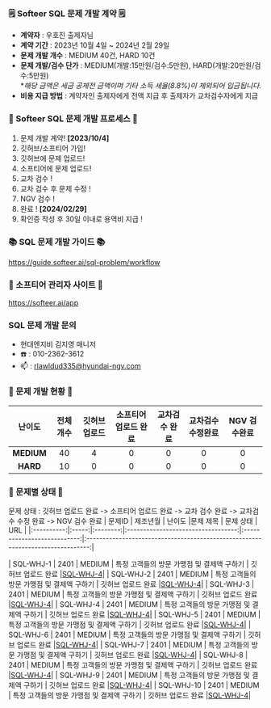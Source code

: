 ### 🗒️ Softeer SQL 문제 개발 계약 🗒️
- **계약자** : 우호진 출제자님
- **계약 기간** : 2023년 10월 4일 ~ 2024년 2월 29일  
- **문제 개발 개수** : MEDIUM 40건, HARD 10건  
- **문제 개발/검수 단가** : MEDIUM(개발:15만원/검수:5만원), HARD(개발:20만원/검수:5만원)   
                            **해당 금액은 세금 공제전 금액이며 기타 소득 세율(8.8%)이 제외되어 입금됩니다.*
- **비용 지급 방법** : 계약자인 출제자에게 전액 지급 후 출제자가 교차검수자에게 지급


### 💚 Softeer SQL 문제 개발 프로세스 💚
1. 문제 개발 계약!   **[2023/10/4]**
2. 깃허브/소프티어 가입!
3. 깃허브에 문제 업로드!
4. 소프티어에 문제 업로드!
5. 교차 검수 !
6. 교차 검수 후 문제 수정 !
7. NGV 검수 !
8. 완료 !  **[2024/02/29]**
9. 확인증 작성 후 30일 이내로 용역비 지급 ! 
### 📚 SQL 문제 개발 가이드 📚
https://guide.softeer.ai/sql-problem/workflow
### 🌼 소프티어 관리자 사이트 🌼
https://softeer.ai/app
  
### SQL 문제 개발 문의 
- 현대엔지비 김지영 매니저 
- ☎️ : 010-2362-3612
- 📫 : rlawldud335@hyundai-ngv.com
### 📍 문제 개발 현황 📍
| 난이도  | 전체 개수 | 깃허브 업로드 | 소프티어 업로드 완료 | 교차검수 완료 | 교차검수 수정완료 | NGV 검수완료 |
|:------------:|:-----:|:------------:|:---------------:|:------------:|:------------:|:-------------:|
| **MEDIUM**  |   40    |      4        |       0       |      0       |       0        |       0        |
| **HARD**    |    10   |      0        |       0        |      0       |       0       |       0        |
### 📌 문제별 상태 📌
문제 상태 : 깃허브 업로드 완료 -> 소프티어 업로드 완료 -> 교차 검수 완료 -> 교차검수 수정 완료 -> NGV 검수 완료
| 문제ID  | 제조년월 | 난이도 |문제 제목 | 문제 상태 | URL | 
|:----------:|:-----:|:--------:|:----------------------------------:|:---------------------------:|:-------------------------------------------------------------------------------:|

| SQL-WHJ-1 | 2401  |  MEDIUM  |   특정 고객들의 방문 가맹점 및 결제액 구하기         |   깃허브 업로드 완료     |[SQL-WHJ-4](https://github.com/Softeer-Problems-WooHoJin/SQL-WHJ-4)|
| SQL-WHJ-2 | 2401  |  MEDIUM  |   특정 고객들의 방문 가맹점 및 결제액 구하기         |   깃허브 업로드 완료     |[SQL-WHJ-4](https://github.com/Softeer-Problems-WooHoJin/SQL-WHJ-4)|
| SQL-WHJ-3 | 2401  |  MEDIUM  |   특정 고객들의 방문 가맹점 및 결제액 구하기         |   깃허브 업로드 완료     |[SQL-WHJ-4](https://github.com/Softeer-Problems-WooHoJin/SQL-WHJ-4)|
| SQL-WHJ-4 | 2401  |  MEDIUM  |   특정 고객들의 방문 가맹점 및 결제액 구하기         |   깃허브 업로드 완료     |[SQL-WHJ-4](https://github.com/Softeer-Problems-WooHoJin/SQL-WHJ-4)|
| SQL-WHJ-5 | 2401  |  MEDIUM  |   특정 고객들의 방문 가맹점 및 결제액 구하기         |   깃허브 업로드 완료     |[SQL-WHJ-4](https://github.com/Softeer-Problems-WooHoJin/SQL-WHJ-4)|
| SQL-WHJ-6 | 2401  |  MEDIUM  |   특정 고객들의 방문 가맹점 및 결제액 구하기         |   깃허브 업로드 완료     |[SQL-WHJ-4](https://github.com/Softeer-Problems-WooHoJin/SQL-WHJ-4)|
| SQL-WHJ-7 | 2401  |  MEDIUM  |   특정 고객들의 방문 가맹점 및 결제액 구하기         |   깃허브 업로드 완료     |[SQL-WHJ-4](https://github.com/Softeer-Problems-WooHoJin/SQL-WHJ-4)|
| SQL-WHJ-8 | 2401  |  MEDIUM  |   특정 고객들의 방문 가맹점 및 결제액 구하기         |   깃허브 업로드 완료     |[SQL-WHJ-4](https://github.com/Softeer-Problems-WooHoJin/SQL-WHJ-4)|
| SQL-WHJ-9 | 2401  |  MEDIUM  |   특정 고객들의 방문 가맹점 및 결제액 구하기         |   깃허브 업로드 완료     |[SQL-WHJ-4](https://github.com/Softeer-Problems-WooHoJin/SQL-WHJ-4)|
| SQL-WHJ-10 | 2401  |  MEDIUM  |   특정 고객들의 방문 가맹점 및 결제액 구하기         |   깃허브 업로드 완료     |[SQL-WHJ-4](https://github.com/Softeer-Problems-WooHoJin/SQL-WHJ-4)|
